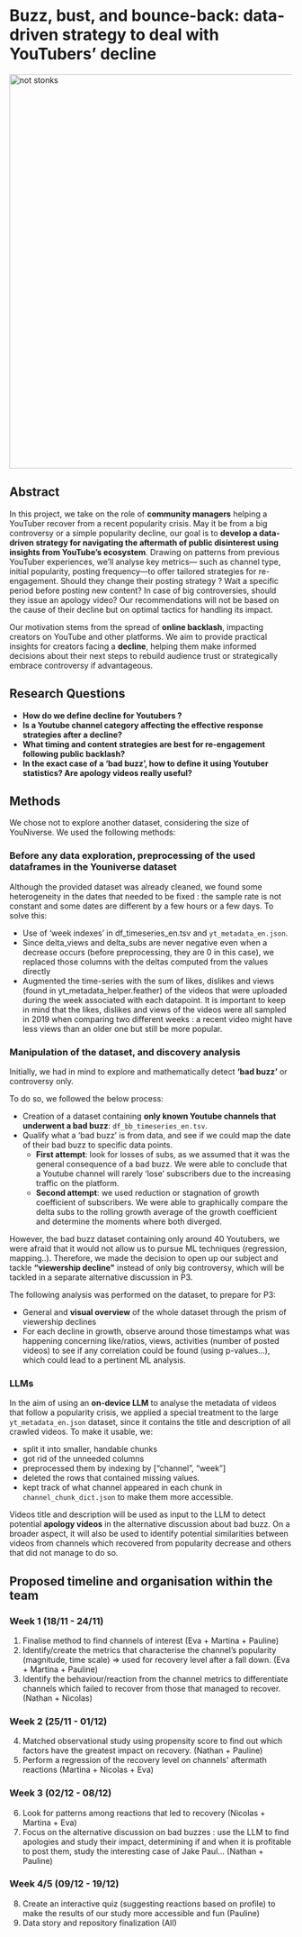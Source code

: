 # Buzz, bust, and bounce-back: data-driven strategy to deal with YouTubers’ decline

<img src="https://img.asmedia.epimg.net/resizer/v2/AJQDQ4CTRRBADO5WDUJKAWFQ4A.jpg?auth=837e1df88c498b395f03b131702fa0bbb45d38d28f176a23950c3f61a588b2d9&width=360&height=203&smart=true" alt="not stonks" width="700"/>

## Abstract

In this project, we take on the role of **community managers** helping a YouTuber recover from a recent popularity crisis. May it be from a big controversy or a simple popularity decline, our goal is to **develop a data-driven strategy for navigating the aftermath of public disinterest using insights from YouTube’s ecosystem**. Drawing on patterns from previous YouTuber experiences, we’ll analyse key metrics— such as channel type, initial popularity, posting frequency—to offer tailored strategies for re-engagement. Should they change their posting strategy ? Wait a specific period before posting new content? In case of big controversies, should they issue an apology video? Our recommendations will not be based on the cause of their decline but on optimal tactics for handling its impact.

Our motivation stems from the spread of **online backlash**, impacting creators on YouTube and other platforms. We aim to provide practical insights for creators facing a **decline**, helping them make informed decisions about their next steps to rebuild audience trust or strategically embrace controversy if advantageous.

## Research Questions

- **How do we define decline for Youtubers ?** 
- **Is a Youtube channel category affecting the effective response strategies after a decline?**
- **What timing and content strategies are best for re-engagement following public backlash?**
- **In the exact case of a ‘bad buzz’, how to define it using Youtuber statistics? Are apology videos really useful?**

## Methods

We chose not to explore another dataset, considering the size of YouNiverse. 
We used the following methods: 

### Before any data exploration, preprocessing of the used dataframes in the Youniverse dataset

Although the provided dataset was already cleaned, we found some heterogeneity in the dates that needed to be fixed : the sample rate is not constant and some dates are different by a few hours or a few days. To solve this: 
- Use of ‘week indexes’ in df_timeseries_en.tsv and `yt_metadata_en.json`. 
- Since delta_views and delta_subs are never negative even when a decrease occurs (before preprocessing, they are 0 in this case), we replaced those columns with the deltas computed from the values directly
- Augmented the time-series with the sum of likes, dislikes and views (found in yt_metadata_helper.feather) of the videos that were uploaded during the week associated with each datapoint. It is important to keep in mind that the likes, dislikes and views of the videos were all sampled in 2019 when comparing two different weeks : a recent video might have less views than an older one but still be more popular. 

### Manipulation of the dataset, and discovery analysis

Initially, we had in mind to explore and mathematically detect **‘bad buzz’** or controversy only. 

To do so, we followed the below process:

- Creation of a dataset containing **only known Youtube channels that underwent a bad buzz**: `df_bb_timeseries_en.tsv`.
- Qualify what a ‘bad buzz’ is from data, and see if we could map the date of their bad buzz to specific data points.
    - __First attempt__: look for losses of subs, as we assumed that it was the general consequence of a bad buzz. We were able to conclude that a Youtube channel will rarely ‘lose’ subscribers due to the increasing traffic on the platform.
    - __Second attempt__: we used reduction or stagnation of growth coefficient of subscribers. We were able to graphically compare the delta subs to the rolling growth average of the growth coefficient and determine the moments where both diverged. 

However, the bad buzz dataset containing only around 40 Youtubers, we were afraid that it would not allow us to pursue ML techniques (regression, mapping..). Therefore, we made the decision to open up our subject and tackle **“viewership decline"** instead of only big controversy, which will be tackled in a separate alternative discussion in P3. 

The following analysis was performed on the dataset, to prepare for P3:  
- General and **visual overview** of the whole dataset through the prism of viewership declines
- For each decline in growth, observe around those timestamps what was happening concerning like/ratios, views, activities (number of posted videos) to see if any correlation could be found (using p-values...), which could lead to a pertinent ML analysis. 


### LLMs
In the aim of using an **on-device LLM** to analyse the metadata of videos that follow a popularity crisis, we applied a special treatment to the large `yt_metadata_en.json` dataset, since it contains the title and description of all crawled videos. To make it usable, we:
- split it into smaller, handable chunks
- got rid of the unneeded columns
- preprocessed them by indexing by [“channel”, “week”] 
- deleted the rows that contained missing values. 
- kept track of what channel appeared in each chunk in `channel_chunk_dict.json` to make them more accessible.

Videos title and description will be used as input to the LLM to detect potential **apology videos** in the alternative discussion about bad buzz. On a broader aspect, it will also be used to identify potential similarities between videos from channels which recovered from popularity decrease and others that did not manage to do so.

## Proposed timeline and organisation within the team

### Week 1 (18/11 - 24/11)
1. Finalise method to find channels of interest (Eva + Martina + Pauline)
2. Identify/create the metrics that characterise the channel’s popularity (magnitude, time scale) => used for recovery level after a fall down. (Eva + Martina + Pauline)
3. Identify the behaviour/reaction from the channel metrics to differentiate channels which failed to recover from those that managed to recover. (Nathan + Nicolas)
### Week 2 (25/11 - 01/12)
4. Matched observational study using propensity score to find out which factors have the greatest impact on recovery. (Nathan + Pauline)
5. Perform a regression of the recovery level on channels' aftermath reactions (Martina + Nicolas + Eva)
### Week 3 (02/12 - 08/12)
6. Look for patterns among reactions that led to recovery (Nicolas + Martina + Eva)
7. Focus on the alternative discussion on bad buzzes : use the LLM to find apologies and study their impact, determining if and when it is profitable to post them, study the interesting case of Jake Paul... (Nathan + Pauline)
### Week 4/5 (09/12 - 19/12)
8. Create an interactive quiz (suggesting reactions based on profile) to make the results of our study more accessible and fun (Pauline)
9. Data story and repository finalization (All)